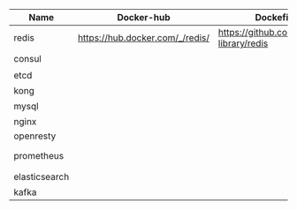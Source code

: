 

| Name       | Docker-hub                      | Dockefile                               | Remark                                        |
| ---------- | ------------------------------- | --------------------------------------- | --------------------------------------------- |
| redis      | https://hub.docker.com/_/redis/ | https://github.com/docker-library/redis | 支持数据AOP和RDB                              |
| consul     |                                 |                                         |  4个节点                                             |
| etcd       |                                 |                                         | 3个节点                                       |
| kong       |                                 |                                         | kong+konga                                    |
| mysql      |                                 |                                         |   支持单节点和主从节点同步方式                                            |
| nginx      |                                 |                                         |                                               |
| openresty  |                                 |                                         |                                               |
| prometheus |                                 |                                         | prometheus+grafana+alertmanager+node-exporter |
|elasticsearch|||单节点+多节点 支持kibana|
|kafka||| kafka-manager+3kafka+1zk|
